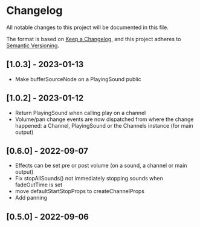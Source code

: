 # Changelog
All notable changes to this project will be documented in this file.

The format is based on [Keep a Changelog](https://keepachangelog.com/en/1.0.0/),
and this project adheres to [Semantic Versioning](https://semver.org/spec/v2.0.0.html).

## [1.0.3] - 2023-01-13
- Make bufferSourceNode on a PlayingSound public

## [1.0.2] - 2023-01-12
- Return PlayingSound when calling play on a channel
- Volume/pan change events are now dispatched from where the change happened: a Channel, PlayingSound or the Channels instance (for main output) 

## [0.6.0] - 2022-09-07
- Effects can be set pre or post volume (on a sound, a channel or main output)
- Fix stopAllSounds() not immediately stopping sounds when fadeOutTime is set
- move defaultStartStopProps to createChannelProps
- Add panning

## [0.5.0] - 2022-09-06

